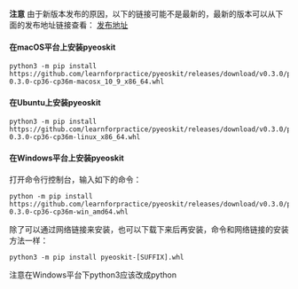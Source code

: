 **注意**
由于新版本发布的原因，以下的链接可能不是最新的，最新的版本可以从下面的发布地址链接查看：
[发布地址](https://github.com/learnforpractice/pyeoskit/releases)


#### 在macOS平台上安装pyeoskit

```
python3 -m pip install https://github.com/learnforpractice/pyeoskit/releases/download/v0.3.0/pyeoskit-0.3.0-cp36-cp36m-macosx_10_9_x86_64.whl
```

#### 在Ubuntu上安装pyeoskit

```
python3 -m pip install https://github.com/learnforpractice/pyeoskit/releases/download/v0.3.0/pyeoskit-0.3.0-cp36-cp36m-linux_x86_64.whl

```

#### 在Windows平台上安装pyeoskit
打开命令行控制台，输入如下的命令：
```
python -m pip install https://github.com/learnforpractice/pyeoskit/releases/download/v0.3.0/pyeoskit-0.3.0-cp36-cp36m-win_amd64.whl
```

除了可以通过网络链接来安装，也可以下载下来后再安装，命令和网络链接的安装方法一样：

```
python3 -m pip install pyeoskit-[SUFFIX].whl
```
注意在Windows平台下python3应该改成python

